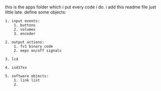 this is the apps folder which i put every code i do.
i add this readme file just little late.
define some objects:
    
    1. input events:
        1. buttons
        2. volumes
        3. encoder
    
    2. output actions:
        1. fv1 binary code
        2. eeps on/off signals
    
    3. lcd
    
    4. isd17xx
    
    5. software objects:
        1. link list
        2. 

